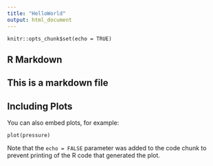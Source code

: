 ```yaml
---
title: "HelloWorld"
output: html_document
---
```


```{r setup, include=FALSE}
knitr::opts_chunk$set(echo = TRUE)
```

## R Markdown

## This is a markdown file



## Including Plots

You can also embed plots, for example:

```{r pressure, echo=FALSE}
plot(pressure)
```

Note that the `echo = FALSE` parameter was added to the code chunk to prevent printing of the R code that generated the plot.
